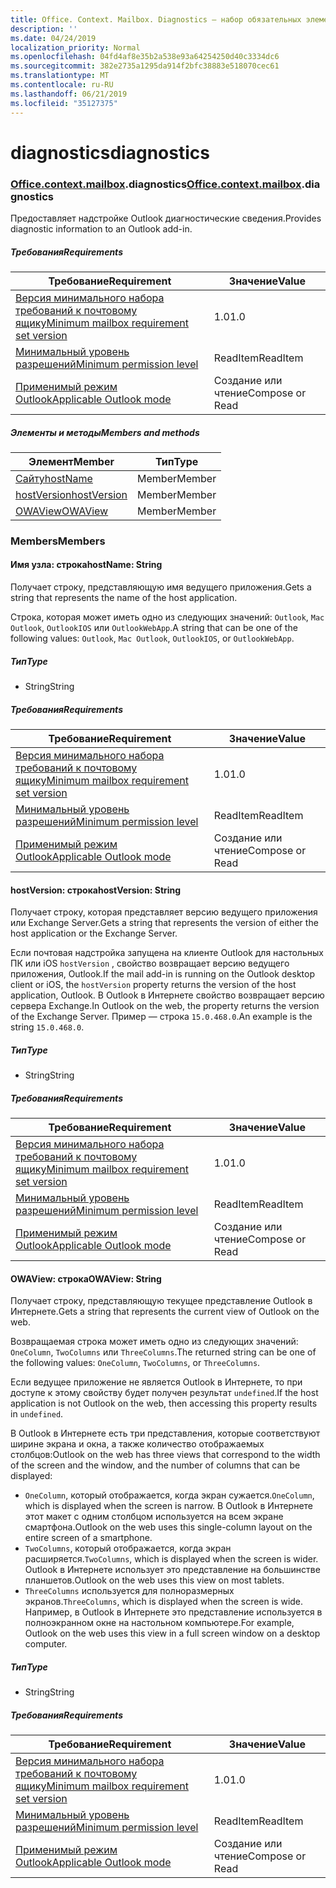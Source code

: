 ```yaml
---
title: Office. Context. Mailbox. Diagnostics — набор обязательных элементов 1,6
description: ''
ms.date: 04/24/2019
localization_priority: Normal
ms.openlocfilehash: 04fd4af8e35b2a538e93a64254250d40c3334dc6
ms.sourcegitcommit: 382e2735a1295da914f2bfc38883e518070cec61
ms.translationtype: MT
ms.contentlocale: ru-RU
ms.lasthandoff: 06/21/2019
ms.locfileid: "35127375"
---
```

# <a name="diagnostics"></a><span data-ttu-id="5925b-102">diagnostics</span><span class="sxs-lookup"><span data-stu-id="5925b-102">diagnostics</span></span>

### <a name="officeofficemdcontextofficecontextmdmailboxofficecontextmailboxmddiagnostics"></a><span data-ttu-id="5925b-103">[Office](Office.md)[.context](Office.context.md)[.mailbox](Office.context.mailbox.md).diagnostics</span><span class="sxs-lookup"><span data-stu-id="5925b-103">[Office](Office.md)[.context](Office.context.md)[.mailbox](Office.context.mailbox.md).diagnostics</span></span>

<span data-ttu-id="5925b-104">Предоставляет надстройке Outlook диагностические сведения.</span><span class="sxs-lookup"><span data-stu-id="5925b-104">Provides diagnostic information to an Outlook add-in.</span></span>

##### <a name="requirements"></a><span data-ttu-id="5925b-105">Требования</span><span class="sxs-lookup"><span data-stu-id="5925b-105">Requirements</span></span>

|<span data-ttu-id="5925b-106">Требование</span><span class="sxs-lookup"><span data-stu-id="5925b-106">Requirement</span></span>| <span data-ttu-id="5925b-107">Значение</span><span class="sxs-lookup"><span data-stu-id="5925b-107">Value</span></span>|
|---|---|
|[<span data-ttu-id="5925b-108">Версия минимального набора требований к почтовому ящику</span><span class="sxs-lookup"><span data-stu-id="5925b-108">Minimum mailbox requirement set version</span></span>](/office/dev/add-ins/reference/requirement-sets/outlook-api-requirement-sets)| <span data-ttu-id="5925b-109">1.0</span><span class="sxs-lookup"><span data-stu-id="5925b-109">1.0</span></span>|
|[<span data-ttu-id="5925b-110">Минимальный уровень разрешений</span><span class="sxs-lookup"><span data-stu-id="5925b-110">Minimum permission level</span></span>](/outlook/add-ins/understanding-outlook-add-in-permissions)| <span data-ttu-id="5925b-111">ReadItem</span><span class="sxs-lookup"><span data-stu-id="5925b-111">ReadItem</span></span>|
|[<span data-ttu-id="5925b-112">Применимый режим Outlook</span><span class="sxs-lookup"><span data-stu-id="5925b-112">Applicable Outlook mode</span></span>](/outlook/add-ins/#extension-points)| <span data-ttu-id="5925b-113">Создание или чтение</span><span class="sxs-lookup"><span data-stu-id="5925b-113">Compose or Read</span></span>|

##### <a name="members-and-methods"></a><span data-ttu-id="5925b-114">Элементы и методы</span><span class="sxs-lookup"><span data-stu-id="5925b-114">Members and methods</span></span>

| <span data-ttu-id="5925b-115">Элемент</span><span class="sxs-lookup"><span data-stu-id="5925b-115">Member</span></span> | <span data-ttu-id="5925b-116">Тип</span><span class="sxs-lookup"><span data-stu-id="5925b-116">Type</span></span> |
|--------|------|
| [<span data-ttu-id="5925b-117">Сайту</span><span class="sxs-lookup"><span data-stu-id="5925b-117">hostName</span></span>](#hostname-string) | <span data-ttu-id="5925b-118">Member</span><span class="sxs-lookup"><span data-stu-id="5925b-118">Member</span></span> |
| [<span data-ttu-id="5925b-119">hostVersion</span><span class="sxs-lookup"><span data-stu-id="5925b-119">hostVersion</span></span>](#hostversion-string) | <span data-ttu-id="5925b-120">Member</span><span class="sxs-lookup"><span data-stu-id="5925b-120">Member</span></span> |
| [<span data-ttu-id="5925b-121">OWAView</span><span class="sxs-lookup"><span data-stu-id="5925b-121">OWAView</span></span>](#owaview-string) | <span data-ttu-id="5925b-122">Member</span><span class="sxs-lookup"><span data-stu-id="5925b-122">Member</span></span> |

### <a name="members"></a><span data-ttu-id="5925b-123">Members</span><span class="sxs-lookup"><span data-stu-id="5925b-123">Members</span></span>

#### <a name="hostname-string"></a><span data-ttu-id="5925b-124">Имя узла: строка</span><span class="sxs-lookup"><span data-stu-id="5925b-124">hostName: String</span></span>

<span data-ttu-id="5925b-125">Получает строку, представляющую имя ведущего приложения.</span><span class="sxs-lookup"><span data-stu-id="5925b-125">Gets a string that represents the name of the host application.</span></span>

<span data-ttu-id="5925b-126">Строка, которая может иметь одно из следующих значений: `Outlook`, `Mac Outlook`, `OutlookIOS` или `OutlookWebApp`.</span><span class="sxs-lookup"><span data-stu-id="5925b-126">A string that can be one of the following values: `Outlook`, `Mac Outlook`, `OutlookIOS`, or `OutlookWebApp`.</span></span>

##### <a name="type"></a><span data-ttu-id="5925b-127">Тип</span><span class="sxs-lookup"><span data-stu-id="5925b-127">Type</span></span>

*   <span data-ttu-id="5925b-128">String</span><span class="sxs-lookup"><span data-stu-id="5925b-128">String</span></span>

##### <a name="requirements"></a><span data-ttu-id="5925b-129">Требования</span><span class="sxs-lookup"><span data-stu-id="5925b-129">Requirements</span></span>

|<span data-ttu-id="5925b-130">Требование</span><span class="sxs-lookup"><span data-stu-id="5925b-130">Requirement</span></span>| <span data-ttu-id="5925b-131">Значение</span><span class="sxs-lookup"><span data-stu-id="5925b-131">Value</span></span>|
|---|---|
|[<span data-ttu-id="5925b-132">Версия минимального набора требований к почтовому ящику</span><span class="sxs-lookup"><span data-stu-id="5925b-132">Minimum mailbox requirement set version</span></span>](/office/dev/add-ins/reference/requirement-sets/outlook-api-requirement-sets)| <span data-ttu-id="5925b-133">1.0</span><span class="sxs-lookup"><span data-stu-id="5925b-133">1.0</span></span>|
|[<span data-ttu-id="5925b-134">Минимальный уровень разрешений</span><span class="sxs-lookup"><span data-stu-id="5925b-134">Minimum permission level</span></span>](/outlook/add-ins/understanding-outlook-add-in-permissions)| <span data-ttu-id="5925b-135">ReadItem</span><span class="sxs-lookup"><span data-stu-id="5925b-135">ReadItem</span></span>|
|[<span data-ttu-id="5925b-136">Применимый режим Outlook</span><span class="sxs-lookup"><span data-stu-id="5925b-136">Applicable Outlook mode</span></span>](/outlook/add-ins/#extension-points)| <span data-ttu-id="5925b-137">Создание или чтение</span><span class="sxs-lookup"><span data-stu-id="5925b-137">Compose or Read</span></span>|

#### <a name="hostversion-string"></a><span data-ttu-id="5925b-138">hostVersion: строка</span><span class="sxs-lookup"><span data-stu-id="5925b-138">hostVersion: String</span></span>

<span data-ttu-id="5925b-139">Получает строку, которая представляет версию ведущего приложения или Exchange Server.</span><span class="sxs-lookup"><span data-stu-id="5925b-139">Gets a string that represents the version of either the host application or the Exchange Server.</span></span>

<span data-ttu-id="5925b-140">Если почтовая надстройка запущена на клиенте Outlook для настольных ПК или iOS `hostVersion` , свойство возвращает версию ведущего приложения, Outlook.</span><span class="sxs-lookup"><span data-stu-id="5925b-140">If the mail add-in is running on the Outlook desktop client or iOS, the `hostVersion` property returns the version of the host application, Outlook.</span></span> <span data-ttu-id="5925b-141">В Outlook в Интернете свойство возвращает версию сервера Exchange.</span><span class="sxs-lookup"><span data-stu-id="5925b-141">In Outlook on the web, the property returns the version of the Exchange Server.</span></span> <span data-ttu-id="5925b-142">Пример — строка `15.0.468.0`.</span><span class="sxs-lookup"><span data-stu-id="5925b-142">An example is the string `15.0.468.0`.</span></span>

##### <a name="type"></a><span data-ttu-id="5925b-143">Тип</span><span class="sxs-lookup"><span data-stu-id="5925b-143">Type</span></span>

*   <span data-ttu-id="5925b-144">String</span><span class="sxs-lookup"><span data-stu-id="5925b-144">String</span></span>

##### <a name="requirements"></a><span data-ttu-id="5925b-145">Требования</span><span class="sxs-lookup"><span data-stu-id="5925b-145">Requirements</span></span>

|<span data-ttu-id="5925b-146">Требование</span><span class="sxs-lookup"><span data-stu-id="5925b-146">Requirement</span></span>| <span data-ttu-id="5925b-147">Значение</span><span class="sxs-lookup"><span data-stu-id="5925b-147">Value</span></span>|
|---|---|
|[<span data-ttu-id="5925b-148">Версия минимального набора требований к почтовому ящику</span><span class="sxs-lookup"><span data-stu-id="5925b-148">Minimum mailbox requirement set version</span></span>](/office/dev/add-ins/reference/requirement-sets/outlook-api-requirement-sets)| <span data-ttu-id="5925b-149">1.0</span><span class="sxs-lookup"><span data-stu-id="5925b-149">1.0</span></span>|
|[<span data-ttu-id="5925b-150">Минимальный уровень разрешений</span><span class="sxs-lookup"><span data-stu-id="5925b-150">Minimum permission level</span></span>](/outlook/add-ins/understanding-outlook-add-in-permissions)| <span data-ttu-id="5925b-151">ReadItem</span><span class="sxs-lookup"><span data-stu-id="5925b-151">ReadItem</span></span>|
|[<span data-ttu-id="5925b-152">Применимый режим Outlook</span><span class="sxs-lookup"><span data-stu-id="5925b-152">Applicable Outlook mode</span></span>](/outlook/add-ins/#extension-points)| <span data-ttu-id="5925b-153">Создание или чтение</span><span class="sxs-lookup"><span data-stu-id="5925b-153">Compose or Read</span></span>|

#### <a name="owaview-string"></a><span data-ttu-id="5925b-154">OWAView: строка</span><span class="sxs-lookup"><span data-stu-id="5925b-154">OWAView: String</span></span>

<span data-ttu-id="5925b-155">Получает строку, представляющую текущее представление Outlook в Интернете.</span><span class="sxs-lookup"><span data-stu-id="5925b-155">Gets a string that represents the current view of Outlook on the web.</span></span>

<span data-ttu-id="5925b-156">Возвращаемая строка может иметь одно из следующих значений: `OneColumn`, `TwoColumns` или `ThreeColumns`.</span><span class="sxs-lookup"><span data-stu-id="5925b-156">The returned string can be one of the following values: `OneColumn`, `TwoColumns`, or `ThreeColumns`.</span></span>

<span data-ttu-id="5925b-157">Если ведущее приложение не является Outlook в Интернете, то при доступе к этому свойству будет получен результат `undefined`.</span><span class="sxs-lookup"><span data-stu-id="5925b-157">If the host application is not Outlook on the web, then accessing this property results in `undefined`.</span></span>

<span data-ttu-id="5925b-158">В Outlook в Интернете есть три представления, которые соответствуют ширине экрана и окна, а также количество отображаемых столбцов:</span><span class="sxs-lookup"><span data-stu-id="5925b-158">Outlook on the web has three views that correspond to the width of the screen and the window, and the number of columns that can be displayed:</span></span>

*   <span data-ttu-id="5925b-159">`OneColumn`, который отображается, когда экран сужается.</span><span class="sxs-lookup"><span data-stu-id="5925b-159">`OneColumn`, which is displayed when the screen is narrow.</span></span> <span data-ttu-id="5925b-160">В Outlook в Интернете этот макет с одним столбцом используется на всем экране смартфона.</span><span class="sxs-lookup"><span data-stu-id="5925b-160">Outlook on the web uses this single-column layout on the entire screen of a smartphone.</span></span>
*   <span data-ttu-id="5925b-161">`TwoColumns`, который отображается, когда экран расширяется.</span><span class="sxs-lookup"><span data-stu-id="5925b-161">`TwoColumns`, which is displayed when the screen is wider.</span></span> <span data-ttu-id="5925b-162">Outlook в Интернете использует это представление на большинстве планшетов.</span><span class="sxs-lookup"><span data-stu-id="5925b-162">Outlook on the web uses this view on most tablets.</span></span>
*   <span data-ttu-id="5925b-163">`ThreeColumns` используется для полноразмерных экранов.</span><span class="sxs-lookup"><span data-stu-id="5925b-163">`ThreeColumns`, which is displayed when the screen is wide.</span></span> <span data-ttu-id="5925b-164">Например, в Outlook в Интернете это представление используется в полноэкранном окне на настольном компьютере.</span><span class="sxs-lookup"><span data-stu-id="5925b-164">For example, Outlook on the web uses this view in a full screen window on a desktop computer.</span></span>

##### <a name="type"></a><span data-ttu-id="5925b-165">Тип</span><span class="sxs-lookup"><span data-stu-id="5925b-165">Type</span></span>

*   <span data-ttu-id="5925b-166">String</span><span class="sxs-lookup"><span data-stu-id="5925b-166">String</span></span>

##### <a name="requirements"></a><span data-ttu-id="5925b-167">Требования</span><span class="sxs-lookup"><span data-stu-id="5925b-167">Requirements</span></span>

|<span data-ttu-id="5925b-168">Требование</span><span class="sxs-lookup"><span data-stu-id="5925b-168">Requirement</span></span>| <span data-ttu-id="5925b-169">Значение</span><span class="sxs-lookup"><span data-stu-id="5925b-169">Value</span></span>|
|---|---|
|[<span data-ttu-id="5925b-170">Версия минимального набора требований к почтовому ящику</span><span class="sxs-lookup"><span data-stu-id="5925b-170">Minimum mailbox requirement set version</span></span>](/office/dev/add-ins/reference/requirement-sets/outlook-api-requirement-sets)| <span data-ttu-id="5925b-171">1.0</span><span class="sxs-lookup"><span data-stu-id="5925b-171">1.0</span></span>|
|[<span data-ttu-id="5925b-172">Минимальный уровень разрешений</span><span class="sxs-lookup"><span data-stu-id="5925b-172">Minimum permission level</span></span>](/outlook/add-ins/understanding-outlook-add-in-permissions)| <span data-ttu-id="5925b-173">ReadItem</span><span class="sxs-lookup"><span data-stu-id="5925b-173">ReadItem</span></span>|
|[<span data-ttu-id="5925b-174">Применимый режим Outlook</span><span class="sxs-lookup"><span data-stu-id="5925b-174">Applicable Outlook mode</span></span>](/outlook/add-ins/#extension-points)| <span data-ttu-id="5925b-175">Создание или чтение</span><span class="sxs-lookup"><span data-stu-id="5925b-175">Compose or Read</span></span>|
